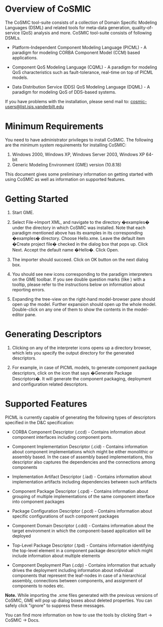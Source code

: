 Overview of CoSMIC
============================
The CoSMIC tool-suite consists of a collection of Domain Specific
Modeling Languages (DSML) and related tools for meta-data generation,
quality-of-service (QoS) analysis and more. CoSMIC tool-suite consists
of following DSMLs.

* Platform-Independent Component Modeling Language (PICML) - A paradigm 
  for modeling CORBA Component Model (CCM) based applications.

* Component QoS Modeling Language (CQML) - A paradigm for modeling QoS 
  characteristics such as fault-tolerance, real-time on top of PICML models.

* Data Distribution Service (DDS) QoS Modeling Language (DQML) - A paradigm 
  for modeling QoS of DDS-based systems.

If you have problems with the installation, please send mail to:
cosmic-users@list.isis.vanderbilt.edu

Minimum Requirements
============================
You need to have administrator privileges to install CoSMIC. The following
are the minimum system requirements for installing CoSMIC:
1.  Windows 2000, Windows XP, Windows Server 2003, Windows XP 64-bit
2.  Generic Modeling Environment (GME) version (10.8.18)

This document gives some preliminary information on getting started with
using CoSMIC as well as information on supported features.

Getting Started
============================
1.  Start GME.

2.  Select File->Import XML, and navigate to the directory �examples� under
    the directory in which CoSMIC was installed. Note that each paradigm
    mentioned above has its examples in its corresponding �examples�
    directory. Choose Hello.xme. Leave the default item �Create
    project file� checked in the dialog box that pops up. Click Next. Accept
    the default name �Hello�. Click Open.

3.  The importer should succeed. Click on OK button on the next dialog box.

4.  You should see new icons corresponding to the paradigm interpreters on
    the GME toolbar. If you see double question marks (like ) with a tooltip,
    please refer to the instructions below on information about reporting
    errors.

5.  Expanding the tree-view on the right-hand model-browser pane should open
    up the model. Further expansion should open up the whole model.
    Double-click on any one of them to show the contents in the model-editor
    pane.

Generating Descriptors
============================
1.  Clicking on any of the interpreter icons opens up a directory browser,
    which lets you specify the output directory for the generated descriptors.

2.  For example, in case of PICML models, to generate component package
    descriptors, click on the icon that says �Generate Package Descriptors�.
    It will generate the component packaging, deployment and configuration
    related descriptors.

Supported Features
============================
PICML is currently capable of generating the following types of descriptors
specified in the D&C specification:

* CORBA Component Descriptor (.ccd) - Contains information about component 
  interfaces including component ports.

* Component Implementation Descriptor (.cid) - Contains information
  about component implementations which might be either monolithic or
  assembly based. In the case of assembly based implementations, this
  descriptor also captures the dependencies and the connections among
  components

* Implementation Artifact Descriptor (.iad) - Contains information
  about implementation artifacts including dependencies between such
  artifacts

* Component Package Descriptor (.cpd) - Contains information about
  grouping of multiple implementations of the same component interface
  into component packages

* Package Configuration Descriptor (.pcd) - Contains information about
  specific configurations of such component packages

* Component Domain Descriptor (.cdd) - Contains information about the
  target environment in which the component-based application will be
  deployed

* Top-Level Package Descriptor (.tpd) - Contains information identifying
  the top-level element in a component package descriptor which might
  include information about multiple elements

* Component Deployment Plan (.cdp) - Contains information that actually
  drives the deployment including information about individual
  components that represent the leaf-nodes in case of a hierarchical
  assembly, connections between components, and assignment of
  components to nodes etc.

**Note.** While importing the .xme files generated with the previous versions 
of CoSMIC, GME will pop up dialog boxes about deleted properties. You can 
safely click "ignore" to suppress these messages.

You can find more information on how to use the tools by clicking
Start -> CoSMIC -> Docs.
